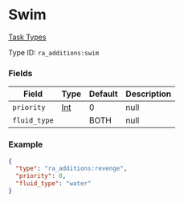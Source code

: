 # Swim
[Task Types](../task_types_types.md)



Type ID: `ra_additions:swim`
### Fields
Field | Type | Default | Description
------|------|---------|-------------
`priority` | [Int](../data_types/int.md) | 0 | null
`fluid_type` |  | BOTH | null

### Example
```json
{
  "type": "ra_additions:revenge",
  "priority": 0,
  "fluid_type": "water"
}
```
